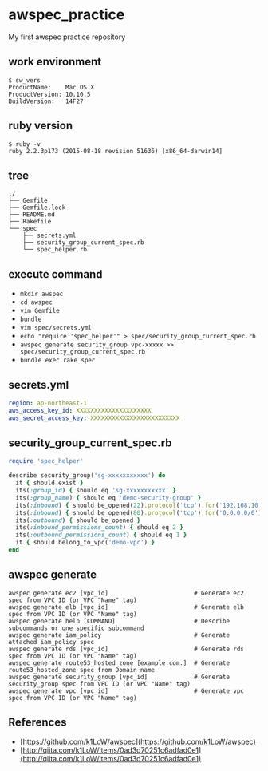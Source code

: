 # awspec_practice
My first awspec practice repository

## work environment
```
$ sw_vers
ProductName:	Mac OS X
ProductVersion:	10.10.5
BuildVersion:	14F27
```

## ruby version
```
$ ruby -v
ruby 2.2.3p173 (2015-08-18 revision 51636) [x86_64-darwin14]
```

## tree
```
./
├── Gemfile
├── Gemfile.lock
├── README.md
├── Rakefile
└── spec
    ├── secrets.yml
    ├── security_group_current_spec.rb
    └── spec_helper.rb
```

## execute command
- ```mkdir awspec```
- ```cd awspec```
- ```vim Gemfile```
- ```bundle```
- ```vim spec/secrets.yml```
- ```echo "require 'spec_helper'" > spec/security_group_current_spec.rb```
- ```awspec generate security_group vpc-xxxxx >> spec/security_group_current_spec.rb```
- ```bundle exec rake spec```

## secrets.yml
```secrets.yml
region: ap-northeast-1
aws_access_key_id: XXXXXXXXXXXXXXXXXXXXX
aws_secret_access_key: XXXXXXXXXXXXXXXXXXXXXXXXX
```

## security_group_current_spec.rb
```security_group_current_spec.rb
require 'spec_helper'

describe security_group('sg-xxxxxxxxxxx') do
  it { should exist }
  its(:group_id) { should eq 'sg-xxxxxxxxxxx' }
  its(:group_name) { should eq 'demo-security-group' }
  its(:inbound) { should be_opened(22).protocol('tcp').for('192.168.10.0/24') }
  its(:inbound) { should be_opened(80).protocol('tcp').for('0.0.0.0/0') }
  its(:outbound) { should be_opened }
  its(:inbound_permissions_count) { should eq 2 }
  its(:outbound_permissions_count) { should eq 1 }
  it { should belong_to_vpc('demo-vpc') }
end
```

## awspec generate
```awspec generate help
awspec generate ec2 [vpc_id]                        # Generate ec2 spec from VPC ID (or VPC "Name" tag)
awspec generate elb [vpc_id]                        # Generate elb spec from VPC ID (or VPC "Name" tag)
awspec generate help [COMMAND]                      # Describe subcommands or one specific subcommand
awspec generate iam_policy                          # Generate attached iam_policy spec
awspec generate rds [vpc_id]                        # Generate rds spec from VPC ID (or VPC "Name" tag)
awspec generate route53_hosted_zone [example.com.]  # Generate route53_hosted_zone spec from Domain name
awspec generate security_group [vpc_id]             # Generate security_group spec from VPC ID (or VPC "Name" tag)
awspec generate vpc [vpc_id]                        # Generate vpc spec from VPC ID (or VPC "Name" tag)
```

## References
- [https://github.com/k1LoW/awspec](https://github.com/k1LoW/awspec)
- [http://qiita.com/k1LoW/items/0ad3d70251c6adfad0e1](http://qiita.com/k1LoW/items/0ad3d70251c6adfad0e1)
